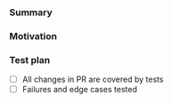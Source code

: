 ### Summary

### Motivation

### Test plan

- [ ] All changes in PR are covered by tests
- [ ] Failures and edge cases tested

<!--
### Notify

r? @brennen-stripe
cc @brianw-stripe
cc @arnoldezeolisa
cc @sean-appiphony
-->
